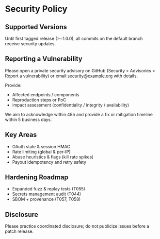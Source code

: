 # Security Policy

## Supported Versions
Until first tagged release (>=1.0.0), all commits on the default branch receive security updates.

## Reporting a Vulnerability
Please open a private security advisory on GitHub (Security > Advisories > Report a vulnerability) or email security@example.org with details.

Provide:
- Affected endpoints / components
- Reproduction steps or PoC
- Impact assessment (confidentiality / integrity / availability)

We aim to acknowledge within 48h and provide a fix or mitigation timeline within 5 business days.

## Key Areas
- OAuth state & session HMAC
- Rate limiting (global & per-IP)
- Abuse heuristics & flags (kill rate spikes)
- Payout idempotency and retry safety

## Hardening Roadmap
- Expanded fuzz & replay tests (T055)
- Secrets management audit (T044)
- SBOM + provenance (T057, T058)

## Disclosure
Please practice coordinated disclosure; do not publicize issues before a patch release.

